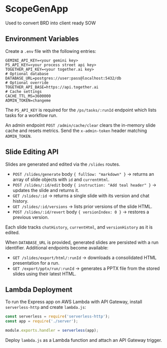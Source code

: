 # ScopeGenApp
Used to convert BRD into client ready SOW 

## Environment Variables

Create a `.env` file with the following entries:

```
GEMINI_API_KEY=<your gemini key>
PS_API_KEY=<your process street api key>
TOGETHER_API_KEY=<your together.ai key>
# Optional database
DATABASE_URL=postgres://user:pass@localhost:5432/db
# Optional override
TOGETHER_API_BASE=https://api.together.ai
# Cache settings
CACHE_TTL_MS=3600000
ADMIN_TOKEN=changeme
```

The `PS_API_KEY` is required for the `/ps/tasks/:runId` endpoint which lists tasks for a workflow run.

An admin endpoint `POST /admin/cache/clear` clears the in-memory slide cache and resets metrics. Send the `x-admin-token` header matching `ADMIN_TOKEN`.

## Slide Editing API

Slides are generated and edited via the `/slides` routes.

* `POST /slides/generate` body `{ fullSow: "markdown" }` → returns an array of slide objects with `id` and `currentHtml`.
* `POST /slides/:id/edit` body `{ instruction: "Add teal header" }` → updates the slide and returns it.
* `GET /slides/:id` → returns a single slide with its version and chat history.
* `GET /slides/:id/versions` → lists prior versions of the slide HTML.
* `POST /slides/:id/revert` body `{ versionIndex: 0 }` → restores a previous version.

Each slide tracks `chatHistory`, `currentHtml`, and `versionHistory` as it is edited.

When `DATABASE_URL` is provided, generated slides are persisted with a run identifier. Additional endpoints become available:

* `GET /slides/export/html/:runId` → downloads a consolidated HTML presentation for a run.
* `GET /export/pptx/run/:runId` → generates a PPTX file from the stored slides using their latest HTML.
## Lambda Deployment

To run the Express app on AWS Lambda with API Gateway, install `serverless-http` and create `lambda.js`:

```js
const serverless = require('serverless-http');
const app = require('./server');

module.exports.handler = serverless(app);
```

Deploy `lambda.js` as a Lambda function and attach an API Gateway trigger.



